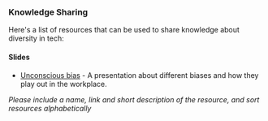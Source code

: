### Knowledge Sharing

Here's a list of resources that can be used to share knowledge about diversity in tech:

#### Slides

- [Unconscious bias](comingsoon) - A presentation about different biases and how they play out in the workplace.

*Please include a name, link and short description of the resource, and sort resources alphabetically*
